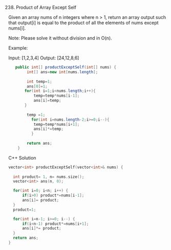 238. Product of Array Except Self

Given an array nums of n integers where n > 1,  return an array output such that output[i] is equal to the product of all the elements of nums except nums[i].

Note: Please solve it without division and in O(n).

Example:

Input:  [1,2,3,4]
Output: [24,12,8,6]

````java
   public int[] productExceptSelf(int[] nums) {
        int[] ans=new int[nums.length];
        
        int temp=1;
        ans[0]=1;
       for(int i=1;i<nums.length;i++){
           temp=temp*nums[i-1];
           ans[i]=temp;
       }
        
        temp =1;
          for(int i=nums.length-2;i>=0;i--){
           temp=temp*nums[i+1];
           ans[i]*=temp;
          }
        
        return ans;
    }
````

C++ Solution

````cpp
vector<int> productExceptSelf(vector<int>& nums) {
        
  int product= 1, n= nums.size();
  vector<int> ans(n, 0);

  for(int i=0; i<n; i++) {
      if(i>0) product*=nums[i-1];
      ans[i]= product;
  }
  product=1;

  for(int i=n-1; i>=0; i--) {
      if(i<n-1) product*=nums[i+1];
      ans[i]*= product;
  }
  return ans;
}
````